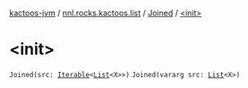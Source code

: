 [kactoos-jvm](../../index.md) / [nnl.rocks.kactoos.list](../index.md) / [Joined](index.md) / [&lt;init&gt;](.)

# &lt;init&gt;

`Joined(src: `[`Iterable`](https://kotlinlang.org/api/latest/jvm/stdlib/kotlin.collections/-iterable/index.html)`<`[`List`](https://kotlinlang.org/api/latest/jvm/stdlib/kotlin.collections/-list/index.html)`<X>>)`
`Joined(vararg src: `[`List`](https://kotlinlang.org/api/latest/jvm/stdlib/kotlin.collections/-list/index.html)`<X>)`